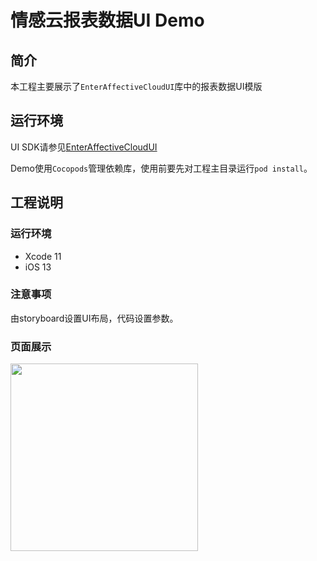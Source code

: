 # 情感云报表数据UI Demo

## 简介

本工程主要展示了`EnterAffectiveCloudUI`库中的报表数据UI模版

## 运行环境

UI SDK请参见[EnterAffectiveCloudUI](../EnterAffectiveCloudUI/)

Demo使用`Cocopods`管理依赖库，使用前要先对工程主目录运行`pod install`。

## 工程说明

### 运行环境

- Xcode 11  
- iOS 13

### 注意事项

由storyboard设置UI布局，代码设置参数。

### 页面展示

<img src="https://github.com/Entertech/Enter-AffectiveCloud-iOS-SDK/blob/master/img/IMG_A0135F63C3B9-1.jpeg" width="300">
